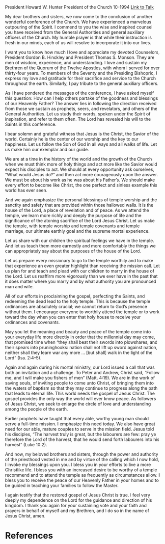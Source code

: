 President Howard W. Hunter
President of the Church
10-1994
[Link to Talk](https://www.churchofjesuschrist.org/study/general-conference/1994/10/follow-the-son-of-god?lang=eng)

My dear brothers and sisters, we now come to the conclusion of another wonderful conference of the Church. We have experienced a marvelous outpouring of the Spirit. I commend to you the wise and inspired counsel you have received from the General Authorities and general auxiliary officers of the Church. My humble prayer is that while their instruction is fresh in our minds, each of us will resolve to incorporate it into our lives.

I want you to know how much I love and appreciate my devoted Counselors, President Gordon B. Hinckley and President Thomas S. Monson. They are men of wisdom, experience, and understanding. I love and sustain my Brethren of the Quorum of the Twelve Apostles, with whom I served for over thirty-four years. To members of the Seventy and the Presiding Bishopric, I express my love and gratitude for their sacrifice and service to the Church throughout the earth. Similarly, I pay tribute to the general auxiliary officers.

As I have pondered the messages of the conference, I have asked myself this question: How can I help others partake of the goodness and blessings of our Heavenly Father? The answer lies in following the direction received from those we sustain as prophets, seers, and revelators, and others of the General Authorities. Let us study their words, spoken under the Spirit of inspiration, and refer to them often. The Lord has revealed his will to the Saints in this conference.

I bear solemn and grateful witness that Jesus is the Christ, the Savior of the world. Certainly he is the center of our worship and the key to our happiness. Let us follow the Son of God in all ways and all walks of life. Let us make him our exemplar and our guide.

We are at a time in the history of the world and the growth of the Church when we must think more of holy things and act more like the Savior would expect his disciples to act. We should at every opportunity ask ourselves, “What would Jesus do?” and then act more courageously upon the answer. We must be about his work as he was about his Father’s. We should make every effort to become like Christ, the one perfect and sinless example this world has ever seen.

And we again emphasize the personal blessings of temple worship and the sanctity and safety that are provided within those hallowed walls. It is the house of the Lord, a place of revelation and of peace. As we attend the temple, we learn more richly and deeply the purpose of life and the significance of the atoning sacrifice of the Lord Jesus Christ. Let us make the temple, with temple worship and temple covenants and temple marriage, our ultimate earthly goal and the supreme mortal experience.

Let us share with our children the spiritual feelings we have in the temple. And let us teach them more earnestly and more comfortably the things we can appropriately say about the purposes of the house of the Lord.

Let us prepare every missionary to go to the temple worthily and to make that experience an even greater highlight than receiving the mission call. Let us plan for and teach and plead with our children to marry in the house of the Lord. Let us reaffirm more vigorously than we ever have in the past that it does matter where you marry and by what authority you are pronounced man and wife.

All of our efforts in proclaiming the gospel, perfecting the Saints, and redeeming the dead lead to the holy temple. This is because the temple ordinances are absolutely crucial; we cannot return to God’s presence without them. I encourage everyone to worthily attend the temple or to work toward the day when you can enter that holy house to receive your ordinances and covenants.

May you let the meaning and beauty and peace of the temple come into your everyday life more directly in order that the millennial day may come, that promised time when “they shall beat their swords into plowshares, and their spears into pruninghooks: nation shall not lift up sword against nation, neither shall they learn war any more … [but shall] walk in the light of the Lord” (Isa. 2:4–5).

Again and again during his mortal ministry, our Lord issued a call that was both an invitation and a challenge. To Peter and Andrew, Christ said, “Follow me, and I will make you fishers of men” (Matt. 4:19). We are in the work of saving souls, of inviting people to come unto Christ, of bringing them into the waters of baptism so that they may continue to progress along the path that leads to eternal life. This world needs the gospel of Jesus Christ. The gospel provides the only way the world will ever know peace. As followers of Jesus Christ, we seek to enlarge the circle of love and understanding among the people of the earth.

Earlier prophets have taught that every able, worthy young man should serve a full-time mission. I emphasize this need today. We also have great need for our able, mature couples to serve in the mission field. Jesus told his disciples, “The harvest truly is great, but the labourers are few: pray ye therefore the Lord of the harvest, that he would send forth labourers into his harvest” (Luke 10:2).

And now, my beloved brothers and sisters, through the power and authority of the priesthood vested in me and by virtue of the calling which I now hold, I invoke my blessings upon you. I bless you in your efforts to live a more Christlike life. I bless you with an increased desire to be worthy of a temple recommend and to attend the temple as frequently as circumstances allow. I bless you to receive the peace of our Heavenly Father in your homes and to be guided in teaching your families to follow the Master.

I again testify that the restored gospel of Jesus Christ is true. I feel very deeply my dependence on the Lord for the guidance and direction of his kingdom. I thank you again for your sustaining vote and your faith and prayers in behalf of myself and my Brethren, and I do so in the name of Jesus Christ, amen.

# References

